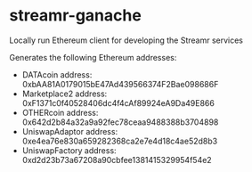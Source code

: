 # streamr-ganache
Locally run Ethereum client for developing the Streamr services

Generates the following Ethereum addresses:
* DATAcoin address: 0xbAA81A0179015bE47Ad439566374F2Bae098686F
* Marketplace2 address: 0xF1371c0f40528406dc4f4cAf89924eA9Da49E866
* OTHERcoin address: 0x642d2b84a32a9a92fec78ceaa9488388b3704898
* UniswapAdaptor address: 0xe4ea76e830a659282368ca2e7e4d18c4ae52d8b3
* UniswapFactory address: 0xd2d23b73a67208a90cbfee1381415329954f54e2


